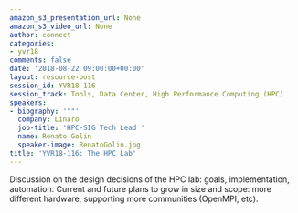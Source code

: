 ```yaml
---
amazon_s3_presentation_url: None
amazon_s3_video_url: None
author: connect
categories:
- yvr18
comments: false
date: '2018-08-22 09:00:00+00:00'
layout: resource-post
session_id: YVR18-116
session_track: Tools, Data Center, High Performance Computing (HPC)
speakers:
- biography: '""'
  company: Linaro
  job-title: 'HPC-SIG Tech Lead '
  name: Renato Golin
  speaker-image: RenatoGolin.jpg
title: 'YVR18-116: The HPC Lab'
---
```


Discussion on the design decisions of the HPC lab: goals, implementation, automation.
Current and future plans to grow in size and scope: more different hardware, supporting more communities (OpenMPI, etc).